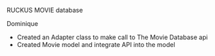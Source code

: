 RUCKUS MOVIE database

Dominique
- Created an Adapter class to make call to The Movie Database api
- Created Movie model and integrate API into the model
